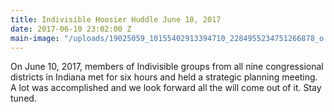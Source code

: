 ```yaml
---
title: Indivisible Hoosier Huddle June 10, 2017
date: 2017-06-10 23:02:00 Z
main-image: "/uploads/19025059_10155402913394710_2284955234751266878_o.jpg"
---
```


On June 10, 2017, members of Indivisible groups from all nine congressional districts in Indiana met for six hours and held a strategic planning meeting. A lot was accomplished and we look forward all the will come out of it. Stay tuned. 